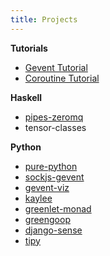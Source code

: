 ```yaml
---
title: Projects
---
```


**Tutorials**

* [Gevent Tutorial](https://github.com/sdiehl/gevent-tutorial)
* [Coroutine Tutorial](https://github.com/sdiehl/coroutine-tutorial)

**Haskell**

* [pipes-zeromq](https://github.com/sdiehl/pipes-zeromq)
* tensor-classes

**Python**

* [pure-python](https://github.com/sdiehl/pure-python)
* [sockjs-gevent](https://github.com/sdiehl/sockjs-gevent)
* [gevent-viz](https://github.com/sdiehl/gevent_viz)
* [kaylee](https://github.com/sdiehl/kaylee)
* [greenlet-monad](https://github.com/sdiehl/greenlet-monad)
* [greengoop](https://github.com/sdiehl/greengoop)
* [django-sense](https://github.com/sdiehl/django-sense)
* [tipy](https://github.com/sdiehl/tipy)

